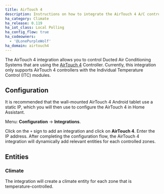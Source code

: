 ```yaml
---
title: AirTouch 4
description: Instructions on how to integrate the AirTouch 4 A/C controller into Home Assistant.
ha_category: Climate
ha_release: 0.119
ha_iot_class: Local Polling
ha_config_flow: true
ha_codeowners:
  - '@LonePurpleWolf'
ha_domain: airtouch4
---
```


The AirTouch 4 integration allows you to control Ducted Air Conditioning Systems that are using the [AirTouch 4](https://www.airtouch.net.au/airtouch/airtouch-4/) Controller. Currently, this integration only supports AirTouch 4 controllers with the Individual Temperature Control (ITC) modules.

## Configuration

It is recommended that the wall-mounted AirTouch 4 Android tablet use a static IP, which you will then use to configure the AirTouch 4 in Home Assistant.

Menu: **Configuration** -> **Integrations**.

Click on the `+` sign to add an integration and click on **AirTouch 4**.
Enter the IP address.
After completing the configuration flow, the AirTouch 4 integration will dynamically add relevant entities for each controlled zones.

## Entities

### Climate

The integration will create a climate entity for each zone that is temperature-controlled.
